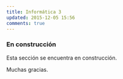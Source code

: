 ```yaml
---
title: Informática 3
updated: 2015-12-05 15:56
comments: true
---
```


### En construcción

Esta sección se encuentra en construcción. 

Muchas gracias. 
